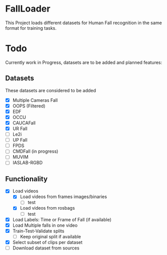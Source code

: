 # FallLoader
This Project loads different datasets for Human Fall recognition in the same format for training tasks.

# Todo
Currently work in Progress, datasets are to be added and planned features: 
## Datasets
These datasets are considered to be added
- [x] Multiple Cameras Fall 
- [x] OOPS (Filtered)
- [x] EDF
- [x] OCCU
- [x] CAUCAFall
- [x] UR Fall
- [ ] Le2i
- [ ] UP Fall
- [ ] FPDS
- [ ] CMDFall (in progress)
- [ ] MUVIM
- [ ] IASLAB-RGBD

## Functionality
- [x] Load videos
    - [x] Load videos from frames images/binaries
        - [ ] test
    - [x] Load videos from rosbags
        - [ ] test
- [x] Load Labels: Time or Frame of Fall (if available)
- [x] Load Multiple falls in one video
- [x] Train-Test-Validate splits
    - [ ] Keep original split if available
- [x] Select subset of clips per dataset
- [ ] Download dataset from sources